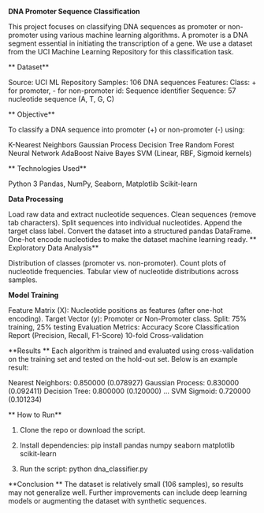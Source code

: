 **DNA Promoter Sequence Classification**

This project focuses on classifying DNA sequences as promoter or non-promoter using various machine learning algorithms. A promoter is a DNA segment essential in initiating the transcription of a gene. We use a dataset from the UCI Machine Learning Repository for this classification task.

** Dataset**

Source: UCI ML Repository
Samples: 106 DNA sequences
Features:
Class: + for promoter, - for non-promoter
id: Sequence identifier
Sequence: 57 nucleotide sequence (A, T, G, C)

** Objective**

To classify a DNA sequence into promoter (+) or non-promoter (-) using:

K-Nearest Neighbors
Gaussian Process
Decision Tree
Random Forest
Neural Network
AdaBoost
Naive Bayes
SVM (Linear, RBF, Sigmoid kernels)

** Technologies Used**

Python 3
Pandas, NumPy, Seaborn, Matplotlib
Scikit-learn

**Data Processing**

Load raw data and extract nucleotide sequences.
Clean sequences (remove tab characters).
Split sequences into individual nucleotides.
Append the target class label.
Convert the dataset into a structured pandas DataFrame.
One-hot encode nucleotides to make the dataset machine learning ready.
**
Exploratory Data Analysis**

Distribution of classes (promoter vs. non-promoter).
Count plots of nucleotide frequencies.
Tabular view of nucleotide distributions across samples.

**Model Training**

Feature Matrix (X): Nucleotide positions as features (after one-hot encoding).
Target Vector (y): Promoter or Non-Promoter class.
Split: 75% training, 25% testing
Evaluation Metrics:
Accuracy Score
Classification Report (Precision, Recall, F1-Score)
10-fold Cross-validation

**Results
**
Each algorithm is trained and evaluated using cross-validation on the training set and tested on the hold-out set. Below is an example result:

Nearest Neighbors: 0.850000 (0.078927)
Gaussian Process:  0.830000 (0.092411)
Decision Tree:     0.800000 (0.120000)
...
SVM Sigmoid:       0.720000 (0.101234)


** How to Run**

1. Clone the repo or download the script.
2. Install dependencies:
pip install pandas numpy seaborn matplotlib scikit-learn

3. Run the script:
python dna_classifier.py

**Conclusion **
The dataset is relatively small (106 samples), so results may not generalize well.
Further improvements can include deep learning models or augmenting the dataset with synthetic sequences.
